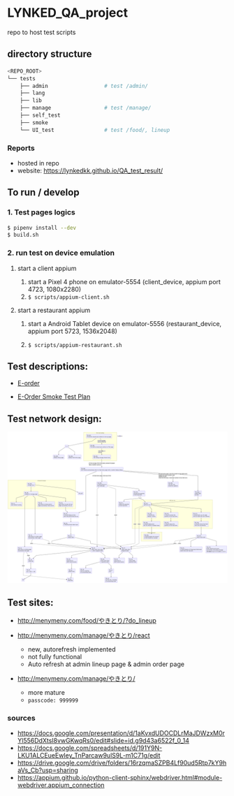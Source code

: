 # LYNKED_QA_project
repo to host test scripts

## directory structure

```bash
<REPO_ROOT>
└── tests
    ├── admin                  # test /admin/
    ├── lang
    ├── lib
    ├── manage                 # test /manage/
    ├── self_test
    ├── smoke
    └── UI_test                # test /food/, lineup
```

### Reports
- hosted in repo 
- website: https://lynkedkk.github.io/QA_test_result/


## To run / develop

### 1. Test pages logics

```bash
$ pipenv install --dev
$ build.sh
```
### 2. run test on device emulation

1. start a client appium

   1. start a Pixel 4 phone on emulator-5554 (client_device, appium port 4723, 1080x2280)
   2. `$ scripts/appium-client.sh`

2. start a restaurant appium

   1. start a Android Tablet device on emulator-5556 (restaurant_device, appium port 5723, 1536x2048)

   2. `$ scripts/appium-restaurant.sh`

      

## Test descriptions:
  - [E-order](https://docs.google.com/spreadsheets/d/18Wcn9MWp2byJXmWZHl3n03LQLLc1-ykaS3x5ogX8T08/edit#gid=1731433447)

  - [E-Order Smoke Test Plan](https://docs.google.com/spreadsheets/d/18Wcn9MWp2byJXmWZHl3n03LQLLc1-ykaS3x5ogX8T08/edit#gid=1731433447)



## Test network design:

![test network/distribution](/docs/test_network.png?raw=true "test network/distribution")

## Test sites:

  - http://menymeny.com/food/やきとり/?do_lineup

  - http://menymeny.com/manage/やきとり/react
    - new, autorefresh implemented
    - not fully functional
    - Auto refresh at admin lineup page & admin order page

  - http://menymeny.com/manage/やきとり/
    - more mature
    - `passcode: 999999`


### sources
  - https://docs.google.com/presentation/d/1aKvxdUDOCDLrMaJDWzxM0rYl556DdXtsI8vwGKwqRs0/edit#slide=id.g9d43a6522f_0_14
  - https://docs.google.com/spreadsheets/d/191Y9N-LKU1ALCEueEwIey_TnParcaw9ulS9L-m1C71g/edit
  - https://drive.google.com/drive/folders/16rzqmaSZPB4Lf90ud5Rtp7kY9haVs_Cb?usp=sharing
  - https://appium.github.io/python-client-sphinx/webdriver.html#module-webdriver.appium_connection